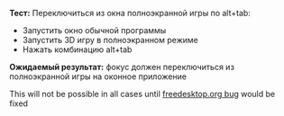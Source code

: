 **Тест:** Переключиться из окна полноэкранной игры по alt+tab:
  * Запустить окно обычной программы
  * Запустить 3D игру в полноэкранном режиме
  * Нажать комбинацию alt+tab

**Ожидаемый результат:** фокус должен переключиться из полноэкранной игры на оконное приложение

This will not be possible in all cases until [freedesktop.org bug](http://bugs.freedesktop.org/show_bug.cgi?id=4286) would be fixed